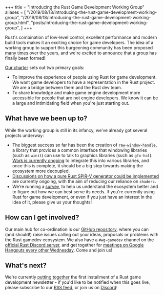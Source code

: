 +++
title = "Introducing the Rust Game Development Working Group"
aliases = [
  "/2019/08/18/introducing-the-rust-game-development-working-group",
  "/2019/08/18/introducing-the-rust-game-development-working-group.html",
  "posts/introducing-the-rust-game-development-working-group",
]
+++

Rust's combination of low-level control, excellent performance
and modern build tools makes it an exciting choice for game developers.
The idea of a working group to support this burgeoning community has been proposed
[many](https://internals.rust-lang.org/t/a-working-group-for-rust-game-development/8240/4)
[times](https://alexene.dev/2018/11/15/Rust-and-game-development.html)
over the years, and we're excited to announce that a group has finally been formed!

[Our charter](https://github.com/rust-gamedev/wg/blob/master/charter.md)
sets out two primary goals:

- To improve the experience of people using Rust for game development.
  We want game developers to have a representation in the Rust project.
  We are a bridge between them and the Rust dev team.
- To share knowledge and make game engine development more accessible
  for people that are not engine developers.
  We know it can be a large and intimidating field when you're just starting out.

## What have we been up to?

While the working group is still in its infancy,
we've already got several projects underway:

- The biggest success so far has been the creation of
  [`raw-window-handle`](https://github.com/rust-windowing/raw-window-handle),
  a library that provides a common interface that windowing libraries (such as `winit`)
  can use to talk to graphics libraries (such as `gfx-hal`).
  [Work is currently ongoing](https://github.com/rust-gamedev/wg/issues/26)
  to integrate this into various libraries, and once this is complete,
  it should be a big step towards making the ecosystem more decoupled.
- [Discussions on how a pure Rust SPIR-V generator could be implemented](https://github.com/rust-gamedev/wg/issues/23)
  are currently ongoing, with the aim of reducing our reliance on `shaderc`.
- We're running a [survey](https://users.rust-lang.org/t/survey-from-the-rust-game-development-working-group/31270),
  to help us understand the ecosystem better and to figure out
  how we can best serve its needs.
  If you're currently using Rust for game development,
  or even if you just have an interest in the idea of it,
  please give us your thoughts!

## How can I get involved?

Our main hub for co-ordination is our [GitHub repository](https://github.com/rust-gamedev/wg),
where you can (and should!) raise issues calling out your ideas, proposals
or problems with the Rust gamedev ecosystem.
We also have a `#wg-gamedev` channel on the [official Rust Discord server](https://discord.gg/j6QJsMd),
and get together for [meetings on Google Hangouts every other Wednesday](https://github.com/rust-gamedev/wg#join-the-fun).
Come and join us!

## What's next?

We're currently [putting together](https://github.com/rust-gamedev/rust-gamedev.github.io/issues/2)
the first installment of a Rust game development newsletter \-
if you'd like to be notified when this goes live,
please subscribe to our [RSS feed](https://rust-gamedev.github.io/feed.xml),
or join us on [Discord](https://discord.gg/j6QJsMd)!
